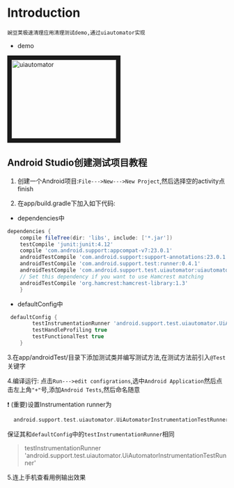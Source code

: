 Introduction
===
    豌豆荚极速清理应用清理测试demo,通过uiautomator实现

* demo

<a href="http://www.youtube.com/watch?feature=player_embedded&v=97yTBkCSOB8
" target="_blank"><img src="http://img.youtube.com/vi/97yTBkCSOB8/0.jpg" 
alt="uiautomator" width="240" height="180" border="10" /></a>

Android Studio创建测试项目教程
-------------

1. 创建一个Android项目:`File--->New--->New Project`,然后选择空的activity点finish 

2. 在app/build.gradle下加入如下代码:

* dependencies中
```gradle 
dependencies {
    compile fileTree(dir: 'libs', include: ['*.jar'])
    testCompile 'junit:junit:4.12'
    compile 'com.android.support:appcompat-v7:23.0.1'
    androidTestCompile 'com.android.support:support-annotations:23.0.1'
    androidTestCompile 'com.android.support.test:runner:0.4.1'
    androidTestCompile 'com.android.support.test.uiautomator:uiautomator-v18:2.1.1'
    // Set this dependency if you want to use Hamcrest matching
    androidTestCompile 'org.hamcrest:hamcrest-library:1.3'
    }
```
* defaultConfig中
```gradle
 defaultConfig {
        testInstrumentationRunner 'android.support.test.uiautomator.UiAutomatorInstrumentationTestRunner'
        testHandleProfiling true
        testFunctionalTest true
    }
```

3.在app/androidTest/目录下添加测试类并编写测试方法,在测试方法前引入`@Test`关键字

4.编译运行:
  点击`Run--->edit configrations`,选中`Android Application`然后点击左上角`"+"`号,添加`Android Tests`,然后命名随意


:exclamation: (重要)设置Instrumentation runner为
```gradle
  android.support.test.uiautomator.UiAutomatorInstrumentationTestRunner*
```
保证其和`defaultConfig`中的`testInstrumentationRunner`相同
> testInstrumentationRunner 'android.support.test.uiautomator.UiAutomatorInstrumentationTestRunner'

5.连上手机查看用例输出效果


